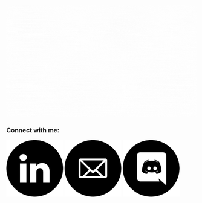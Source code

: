 <p align = "center">
    <img src = "/assets/Hi, its me, Viniele!.gif" alt = "Hi, I'm Viniele 👋">
  </p>

  <div> 
    <h3 align="left">Connect with me:</h3>
      <a href="www.linkedin.com/in/vinielelopes" target="_blank"><img  height = "150em" src="assets/linkedin.png"></a> 
         <a href="vinielelopes@outlook.com" target="_blank"><img  height = "150em" src="assets/email.png"></a> 
      <a href="https://discord.gg/ASunj4XDFP" target="_blank"><img height = "150em" src="assets/discord.png"></a> 
    </div>